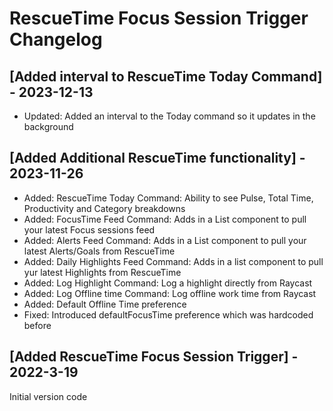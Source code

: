 # RescueTime Focus Session Trigger Changelog

## [Added interval to RescueTime Today Command] - 2023-12-13
- Updated: Added an interval to the Today command so it updates in the background

## [Added Additional RescueTime functionality] - 2023-11-26
- Added: RescueTime Today Command: Ability to see Pulse, Total Time, Productivity and Category breakdowns
- Added: FocusTime Feed Command: Adds in a List component to pull your latest Focus sessions feed
- Added: Alerts Feed Command: Adds in a List component to pull your latest Alerts/Goals from RescueTime
- Added: Daily Highlights Feed Command: Adds in a list component to pull yur latest Highlights from RescueTime
- Added: Log Highlight Command: Log a highlight directly from Raycast
- Added: Log Offline time Command: Log offline work time from Raycast
- Added: Default Offline Time preference
- Fixed: Introduced defaultFocusTime preference which was hardcoded before

## [Added RescueTime Focus Session Trigger] - 2022-3-19
Initial version code